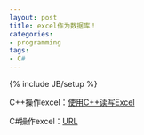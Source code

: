```yaml
---
layout: post
title: excel作为数据库！
categories:
- programming
tags:
- C#
---
```

{% include JB/setup %}

C++操作excel：<a href="http://www.cnblogs.com/wdhust/archive/2011/04/20/2022963.html">使用C++读写Excel</a>

C#操作excel：<a href="http://blog.csdn.net/gisfarmer/article/details/3738959">URL</a>

